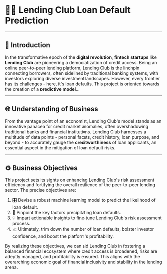 # 💼🔮 Lending Club Loan Default Prediction

---

## 🎪 Introduction
In the transformative epoch of the **digital revolution**, **fintech startups** like **Lending Club** are pioneering a democratization of credit access. Being an online peer-to-peer lending platform, Lending Club is the linchpin connecting borrowers, often sidelined by traditional banking systems, with investors exploring diverse investment landscapes. However, every frontier has its challenges - here, it's loan defaults. This project is oriented towards the creation of a **predictive model**...

---

## 🌐 Understanding of Business
From the vantage point of an economist, Lending Club's model stands as an innovative panacea for credit market anomalies, often overshadowing traditional banks and financial institutions. Lending Club harnesses a multitude of data points - personal facets, credit history, loan purpose, and beyond - to accurately gauge the **creditworthiness** of loan applicants, an essential aspect in the mitigation of loan default risks.

---

## ⚙️ Business Objectives
This project sets its sights on enhancing Lending Club's risk assessment efficiency and fortifying the overall resilience of the peer-to-peer lending sector. The precise objectives are:

1. 🎛️ Devise a robust machine learning model to predict the likelihood of loan default.
2. 🎯 Pinpoint the key factors precipitating loan defaults.
3. 💡 Impart actionable insights to fine-tune Lending Club's risk assessment process.
4. 📈 Ultimately, trim down the number of loan defaults, bolster investor confidence, and boost the platform's profitability.

By realizing these objectives, we can aid Lending Club in fostering a balanced financial ecosystem where credit access is broadened, risks are adeptly managed, and profitability is ensured. This aligns with the overarching economic goal of financial inclusivity and stability in the lending arena.
